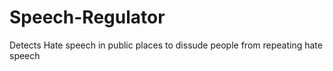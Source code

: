 # Speech-Regulator
Detects Hate speech in public places to dissude people from repeating hate speech

